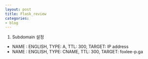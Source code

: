```yaml
---
layout: post
title: Flask_review
categories:
- blog
---
```



1. Subdomain 설정
 - NAME : ENGLISH, TYPE: A, TTL: 300, TARGET: IP address
 - NAME : ENGLISH, TYPE: CNAME, TTL: 300, TARGET: foxlee-p.ga
 
 
